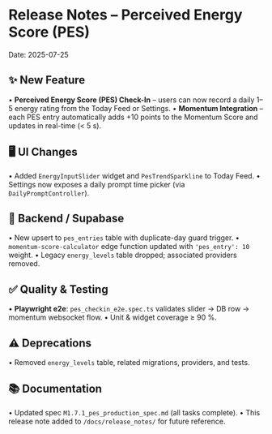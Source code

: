 # Release Notes – Perceived Energy Score (PES)

Date: 2025-07-25

## ✨ New Feature

• **Perceived Energy Score (PES) Check-In** – users can now record a daily 1–5 energy rating from the Today Feed or Settings.
• **Momentum Integration** – each PES entry automatically adds +10 points to the Momentum Score and updates in real-time (< 5 s).

## 🖥️ UI Changes

• Added `EnergyInputSlider` widget and `PesTrendSparkline` to Today Feed.
• Settings now exposes a daily prompt time picker (via `DailyPromptController`).

## 🔧 Backend / Supabase

• New upsert to `pes_entries` table with duplicate-day guard trigger.
• `momentum-score-calculator` edge function updated with `'pes_entry': 10` weight.
• Legacy `energy_levels` table dropped; associated providers removed.

## ✅ Quality & Testing

• **Playwright e2e**: `pes_checkin_e2e.spec.ts` validates slider → DB row → momentum websocket flow.
• Unit & widget coverage ≥ 90 %.

## ⚠️ Deprecations

• Removed `energy_levels` table, related migrations, providers, and tests.

## 📚 Documentation

• Updated spec `M1.7.1_pes_production_spec.md` (all tasks complete).
• This release note added to `/docs/release_notes/` for future reference. 